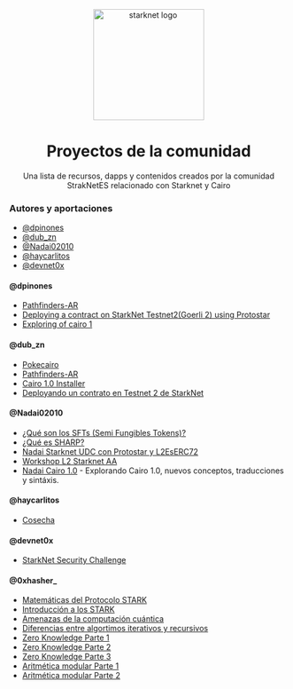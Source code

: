 <div align="center">
  <img alt="starknet logo" src="./assets/Starknet.png" width="200" >
  <h1 align="center">Proyectos de la comunidad</h1>
  <p align="center">

  <p align="center">Una lista de recursos, dapps y contenidos creados por la comunidad StrakNetES relacionado con Starknet y Cairo 
</div>

### Autores y aportaciones

- [@dpinones](#@dpinones)
- [@dub_zn](#@dub_zn)
- [@Nadai02010](#nadai02010)
- [@haycarlitos](#haycarlitos)
- [@devnet0x](#@devnet0x)


#### @dpinones

- [Pathfinders-AR](https://github.com/dpinones/pathfinders-ar)
- [Deploying a contract on StarkNet Testnet2(Goerli 2) using Protostar](https://medium.com/@dpinoness/deploying-a-contract-on-starknet-testnet2-goerli-2-using-protostar-bb477b2154a3)
- [Exploring of cairo 1](https://github.com/dpinones/exploring-of-cairo-1)

#### @dub_zn

- [Pokecairo](https://github.com/sdgalvan/pokemon-cards-cairo)
- [Pathfinders-AR](https://github.com/dpinones/pathfinders-ar)
- [Cairo 1.0 Installer](https://github.com/sdgalvan/cairo-installer)
- [Deployando un contrato en Testnet 2 de StarkNet](https://medium.com/starknet-en-espa%C3%B1ol/deployando-un-contrato-en-testnet-2-de-starknet-e2b101aef504)

#### @Nadai02010

- [¿Qué son los SFTs (Semi Fungibles Tokens)?](https://github.com/Nadai2010/Nadai-SHARP-Starknet)
- [¿Qué es SHARP?](https://github.com/Nadai2010/Nadai-SHARP-Starknet)
- [Nadai Starknet UDC con Protostar y L2EsERC72](https://github.com/Nadai2010/Nadai-Starknet-UDC-Protostar-L2ESERC721)
- [Workshop L2 Starknet AA](https://github.com/Nadai2010/Nadai-Workshop-L2-Starknet-AA)
- [Nadai Cairo 1.0](https://github.com/Nadai2010/Nadai-Cairo-1.0) - Explorando Cairo 1.0, nuevos conceptos, traducciones y sintáxis.

#### @haycarlitos

- [Cosecha](https://github.com/haycarlitos/cosecha-starknet)

#### @devnet0x

- [StarkNet Security Challenge](https://github.com/devnet0x/Starknet-Security-Challenges-Repo)

#### @0xhasher_

- [Matemáticas del Protocolo STARK](https://twitter.com/0xhasher_/status/1623006274962042891)
- [Introducción a los STARK](https://twitter.com/0xhasher_/status/1620100835823996933)
- [Amenazas de la computación cuántica](https://twitter.com/0xhasher_/status/1618259198177079296)
- [Diferencias entre algortimos iterativos y recursivos](https://twitter.com/0xhasher_/status/1616481652024147977)
- [Zero Knowledge Parte 1](https://twitter.com/0xhasher_/status/1590844232599732224)
- [Zero Knowledge Parte 2](https://twitter.com/0xhasher_/status/1593380196765286400)
- [Zero Knowledge Parte 3](https://twitter.com/0xhasher_/status/1595447526010015744)
- [Aritmética modular Parte 1](https://twitter.com/0xhasher_/status/1593380447643467778)
- [Aritmética modular Parte 2](https://twitter.com/0xhasher_/status/1560837639057596417)
